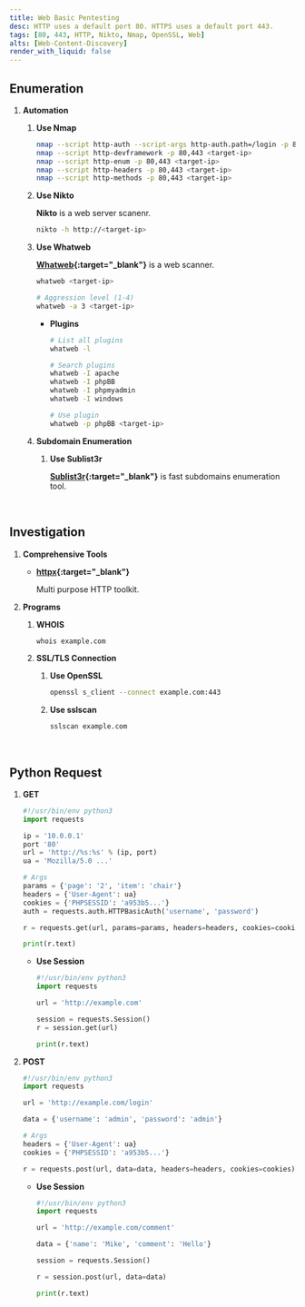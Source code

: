 ```yaml
---
title: Web Basic Pentesting
desc: HTTP uses a default port 80. HTTPS uses a default port 443.
tags: [80, 443, HTTP, Nikto, Nmap, OpenSSL, Web]
alts: [Web-Content-Discovery]
render_with_liquid: false
---
```


## Enumeration

1. **Automation**

    1. **Use Nmap**

        ```sh
        nmap --script http-auth --script-args http-auth.path=/login -p 80,443 <target-ip>
        nmap --script http-devframework -p 80,443 <target-ip>
        nmap --script http-enum -p 80,443 <target-ip>
        nmap --script http-headers -p 80,443 <target-ip>
        nmap --script http-methods -p 80,443 <target-ip>
        ```

    2. **Use Nikto**

        **Nikto** is a web server scanenr.

        ```sh
        nikto -h http://<target-ip>
        ```

    3. **Use Whatweb**

        **[Whatweb](https://github.com/urbanadventurer/WhatWeb){:target="_blank"}** is a web scanner.

        ```sh
        whatweb <target-ip>

        # Aggression level (1-4)
        whatweb -a 3 <target-ip>
        ```

        - **Plugins**

            ```sh
            # List all plugins
            whatweb -l

            # Search plugins
            whatweb -I apache
            whatweb -I phpBB
            whatweb -I phpmyadmin
            whatweb -I windows

            # Use plugin
            whatweb -p phpBB <target-ip>
            ```

    3. **Subdomain Enumeration**

        1. **Use Sublist3r**

            **[Sublist3r](https://github.com/aboul3la/Sublist3r){:target="_blank"}** is fast subdomains enumeration tool.

<br />

## Investigation

1. **Comprehensive Tools**

    - **[httpx](https://github.com/projectdiscovery/httpx){:target="_blank"}**

        Multi purpose HTTP toolkit.

2. **Programs**

    1. **WHOIS**

        ```sh
        whois example.com
        ```

    1. **SSL/TLS Connection**

        1. **Use OpenSSL**

            ```sh
            openssl s_client --connect example.com:443
            ```

        2. **Use sslscan**

            ```sh
            sslscan example.com
            ```

<br />

## Python Request

1. **GET**

    ```python
    #!/usr/bin/env python3
    import requests

    ip = '10.0.0.1'
    port '80'
    url = 'http://%s:%s' % (ip, port)
    ua = 'Mozilla/5.0 ...'

    # Args
    params = {'page': '2', 'item': 'chair'}
    headers = {'User-Agent': ua}
    cookies = {'PHPSESSID': 'a953b5...'}
    auth = requests.auth.HTTPBasicAuth('username', 'password')

    r = requests.get(url, params=params, headers=headers, cookies=cookies, auth=auth)

    print(r.text)
    ```

    - **Use Session**

        ```python
        #!/usr/bin/env python3
        import requests

        url = 'http://example.com'

        session = requests.Session()
        r = session.get(url)

        print(r.text)
        ```

2. **POST**

    ```python
    #!/usr/bin/env python3
    import requests

    url = 'http://example.com/login'

    data = {'username': 'admin', 'password': 'admin'}

    # Args
    headers = {'User-Agent': ua}
    cookies = {'PHPSESSID': 'a953b5...'}

    r = requests.post(url, data=data, headers=headers, cookies=cookies)
    ```

    - **Use Session**

        ```python
        #!/usr/bin/env python3
        import requests

        url = 'http://example.com/comment'

        data = {'name': 'Mike', 'comment': 'Hello'}

        session = requests.Session()

        r = session.post(url, data=data)

        print(r.text)
        ```